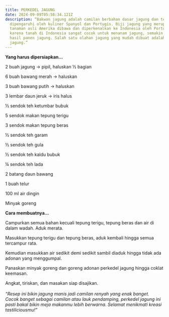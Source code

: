 ```yaml
---
title: PERKEDEL JAGUNG
date: 2024-09-09T05:58:34.121Z
description: “Bakwan jagung adalah camilan berbahan dasar jagung dan tepung dan
  dipengaruhi oleh kuliner Spanyol dan Portugis. Biji jagung yang merupakan
  tanaman asli Amerika dibawa dan diperkenalkan ke Indonesia oleh Portugis, dan
  karena tanah di Indonesia sangat cocok untuk menanam jagung, semakin banyak
  hasil panen jagung. Salah satu olahan jagung yang mudah dibuat adalah bakwan
  jagung.”
---
```

**Yang harus dipersiapkan...**

2 buah jagung → pipil, haluskan ½ bagian

6 buah bawang merah → haluskan

3 buah bawang putih → haluskan

3 lembar daun jeruk → iris halus

½ sendok teh ketumbar bubuk

5 sendok makan tepung terigu

3 sendok makan tepung beras

½ sendok teh garam

½ sendok teh gula

½ sendok teh kaldu bubuk

¼ sendok teh lada

2 batang daun bawang

1 buah telur

100 ml air dingin

Minyak goreng

**Cara membuatnya...**

Campurkan semua bahan kecuali tepung terigu, tepung beras dan air di dalam wadah. Aduk merata.

Masukkan tepung terigu dan tepung beras, aduk kembali hingga semua tercampur rata. 

Kemudian masukkan air sedikit demi sedikit sambil diaduk hingga tidak ada adonan yang menggumpal.

Panaskan minyak goreng dan goreng adonan perkedel jagung hingga coklat keemasan.

Angkat, tiriskan, dan masakan siap disajikan.\
\
*“Resep ini bikin jagung manis jadi camilan renyah yang enak banget. Cocok banget sebagai camilan atau lauk pendamping, perkedel jagung ini pasti bakal bikin meja makanmu lebih berwarna. Selamat menikmati kreasi tastiliciousmu!”*